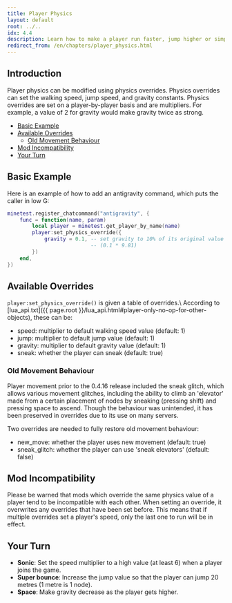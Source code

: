```yaml
---
title: Player Physics
layout: default
root: ../..
idx: 4.4
description: Learn how to make a player run faster, jump higher or simply float
redirect_from: /en/chapters/player_physics.html
---
```


## Introduction <!-- omit in toc -->

Player physics can be modified using physics overrides.
Physics overrides can set the walking speed, jump speed,
and gravity constants.
Physics overrides are set on a player-by-player basis
and are multipliers.
For example, a value of 2 for gravity would make gravity twice as strong.

- [Basic Example](#basic-example)
- [Available Overrides](#available-overrides)
  - [Old Movement Behaviour](#old-movement-behaviour)
- [Mod Incompatibility](#mod-incompatibility)
- [Your Turn](#your-turn)

## Basic Example

Here is an example of how to add an antigravity command, which
puts the caller in low G:

```lua
minetest.register_chatcommand("antigravity", {
    func = function(name, param)
        local player = minetest.get_player_by_name(name)
        player:set_physics_override({
            gravity = 0.1, -- set gravity to 10% of its original value
                           -- (0.1 * 9.81)
        })
    end,
})
```

## Available Overrides

`player:set_physics_override()` is given a table of overrides.\\
According to [lua_api.txt]({{ page.root }}/lua_api.html#player-only-no-op-for-other-objects),
these can be:

* speed: multiplier to default walking speed value (default: 1)
* jump: multiplier to default jump value (default: 1)
* gravity: multiplier to default gravity value (default: 1)
* sneak: whether the player can sneak (default: true)

### Old Movement Behaviour

Player movement prior to the 0.4.16 release included the sneak glitch, which
allows various movement glitches, including the ability
to climb an 'elevator' made from a certain placement of nodes by sneaking
(pressing shift) and pressing space to ascend. Though the behaviour was
unintended, it has been preserved in overrides due to its use on many servers.

Two overrides are needed to fully restore old movement behaviour:

* new_move: whether the player uses new movement (default: true)
* sneak_glitch: whether the player can use 'sneak elevators' (default: false)

## Mod Incompatibility

Please be warned that mods which override the same physics value of a player tend
to be incompatible with each other. When setting an override, it overwrites
any overrides that have been set before. This means that if multiple overrides set a
player's speed, only the last one to run will be in effect.

## Your Turn

* **Sonic**: Set the speed multiplier to a high value (at least 6) when a player joins the game.
* **Super bounce**: Increase the jump value so that the player can jump 20 metres (1 metre is 1 node).
* **Space**: Make gravity decrease as the player gets higher.
